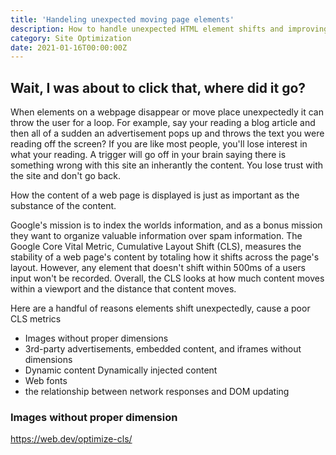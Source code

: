 ```yaml
---
title: 'Handeling unexpected moving page elements'
description: How to handle unexpected HTML element shifts and improving Google's Core Vital metric, Cumulative Layout Shift
category: Site Optimization
date: 2021-01-16T00:00:00Z
---
```


## Wait, I was about to click that, where did it go?

When elements on a webpage disappear or move place unexpectedly it can throw the user for a loop. For example, say your reading a blog article and then all of a sudden an advertisement pops up and throws the text you were reading off the screen? If you are like most people, you'll lose interest in what your reading. A trigger will go off in your brain saying there is something wrong with this site an inherantly the content. You lose trust with the site and don't go back.

How the content of a web page is displayed is just as important as the substance of the content. 

Google's mission is to index the worlds information, and as a bonus mission they want to organize valuable information over spam information. The Google Core Vital Metric, Cumulative Layout Shift (CLS), measures the stability of a web page's content by totaling how it shifts across the page's layout. However, any element that doesn't shift within 500ms of a users input won't be recorded. Overall, the CLS looks at how much content moves within a viewport and the distance that content moves.

Here are a handful of reasons elements shift unexpectedly, cause a poor CLS metrics

* Images without proper dimensions
* 3rd-party advertisements, embedded content, and iframes without dimensions
* Dynamic content Dynamically injected content
* Web fonts
* the relationship between network responses and DOM updating

### Images without proper dimension


https://web.dev/optimize-cls/